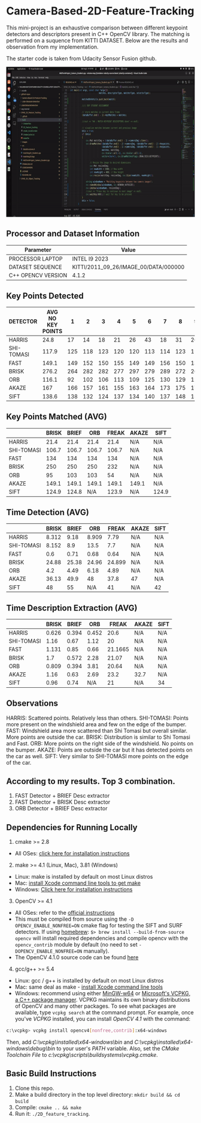 # Camera-Based-2D-Feature-Tracking

This mini-project is an exhaustive comparison between different keypoint detectors and descriptors present in C++ OpenCV library. The matching is performed on a suquence from KITTI DATASET. Below are the results and observation from my implementation. 

The starter code is taken from Udacity Sensor Fusion github. 

<img src="media/demo.gif" width="700" height="400" />


## Processor and Dataset Information
| Parameter                  | Value                                |
|----------------------------|--------------------------------------|
| PROCESSOR LAPTOP           | INTEL I9 2023                        |
| DATASET SEQUENCE           | KITTI/2011_09_26/IMAGE_00/DATA/000000|
| C++ OPENCV VERSION         | 4.1.2                                |

## Key Points Detected
| DETECTOR   | AVG NO KEY POINTS | 1   | 2   | 3   | 4   | 5   | 6   | 7   | 8   | 9   | 10  |
|------------|-------------------|-----|-----|-----|-----|-----|-----|-----|-----|-----|-----|
| HARRIS     | 24.8              | 17  | 14  | 18  | 21  | 26  | 43  | 18  | 31  | 26  | 34  |
| SHI-TOMASI | 117.9             | 125 | 118 | 123 | 120 | 120 | 113 | 114 | 123 | 111 | 112 |
| FAST       | 149.1             | 149 | 152 | 150 | 155 | 149 | 149 | 156 | 150 | 138 | 143 |
| BRISK      | 276.2             | 264 | 282 | 282 | 277 | 297 | 279 | 289 | 272 | 266 | 254 |
| ORB        | 116.1             | 92  | 102 | 106 | 113 | 109 | 125 | 130 | 129 | 127 | 128 |
| AKAZE      | 167               | 166 | 157 | 161 | 155 | 163 | 164 | 173 | 175 | 177 | 179 |
| SIFT       | 138.6             | 138 | 132 | 124 | 137 | 134 | 140 | 137 | 148 | 159 | 137 |

## Key Points Matched (AVG)
|            | BRISK | BRIEF | ORB  | FREAK | AKAZE | SIFT |
|------------|-------|-------|------|-------|-------|------|
| HARRIS     | 21.4  | 21.4  | 21.4 | 21.4  | N/A   | N/A  |
| SHI-TOMASI | 106.7 | 106.7 | 106.7| 106.7 | N/A   | N/A  |
| FAST       | 134   | 134   | 134  | 134   | N/A   | N/A  |
| BRISK      | 250   | 250   | 250  | 232   | N/A   | N/A  |
| ORB        | 95    | 103   | 103  | 54    | N/A   | N/A  |
| AKAZE      | 149.1 | 149.1 | 149.1| 149.1 | 149.1 | N/A  |
| SIFT       | 124.9 | 124.8 | N/A  | 123.9 | N/A   | 124.9|

## Time Detection (AVG)
|            | BRISK  | BRIEF  | ORB    | FREAK  | AKAZE  | SIFT  |
|------------|--------|--------|--------|--------|--------|-------|
| HARRIS     | 8.312  | 9.18   | 8.909  | 7.79   | N/A    | N/A   |
| SHI-TOMASI | 8.152  | 8.9    | 13.5   | 7.7    | N/A    | N/A   |
| FAST       | 0.6    | 0.71   | 0.68   | 0.64   | N/A    | N/A   |
| BRISK      | 24.88  | 25.38  | 24.96  | 24.899 | N/A    | N/A   |
| ORB        | 4.2    | 4.49   | 6.18   | 4.89   | N/A    | N/A   |
| AKAZE      | 36.13  | 49.9   | 48     | 37.8   | 47     | N/A   |
| SIFT       | 48     | 55     | N/A    | 41     | N/A    | 42    |

## Time Description Extraction (AVG)
|            | BRISK | BRIEF  | ORB   | FREAK    | AKAZE | SIFT  |
|------------|-------|--------|-------|----------|-------|-------|
| HARRIS     | 0.626 | 0.394  | 0.452 | 20.6     | N/A   | N/A   |
| SHI-TOMASI | 1.16  | 0.67   | 1.12  | 20       | N/A   | N/A   |
| FAST       | 1.131 | 0.85   | 0.66  | 21.1665  | N/A   | N/A   |
| BRISK      | 1.7   | 0.572  | 2.28  | 21.07    | N/A   | N/A   |
| ORB        | 0.809 | 0.394  | 3.81  | 20.64    | N/A   | N/A   |
| AKAZE      | 1.16  | 0.63   | 2.69  | 23.2     | 32.7  | N/A   |
| SIFT       | 0.96  | 0.74   | N/A   | 21       | N/A   | 34    |

## Observations
HARRIS: Scattered points. Relatively less than others.
SHI-TOMASI: Points more present on the windshield area and few on the edge of the bumper.
FAST: Windshield area more scattered than Shi Tomasi but overall similar. More points are
outside the car.
BRISK: Distribution is similar to Shi Tomasi and Fast.
ORB: More points on the right side of the windshield. No points on the bumper.
AKAZE: Points are outside the car but it has detected points on the car as well.
SIFT: Very similar to SHI-TOMASI more points on the edge of the car.

## According to my results. Top 3 combination.
1. FAST Detector + BRIEF Desc extractor
2. FAST Detector + BRISK Desc extractor
3. ORB Detector + BRIEF Desc extractor


## Dependencies for Running Locally
1. cmake >= 2.8
 * All OSes: [click here for installation instructions](https://cmake.org/install/)

2. make >= 4.1 (Linux, Mac), 3.81 (Windows)
 * Linux: make is installed by default on most Linux distros
 * Mac: [install Xcode command line tools to get make](https://developer.apple.com/xcode/features/)
 * Windows: [Click here for installation instructions](http://gnuwin32.sourceforge.net/packages/make.htm)

3. OpenCV >= 4.1
 * All OSes: refer to the [official instructions](https://docs.opencv.org/master/df/d65/tutorial_table_of_content_introduction.html)
 * This must be compiled from source using the `-D OPENCV_ENABLE_NONFREE=ON` cmake flag for testing the SIFT and SURF detectors. If using [homebrew](https://brew.sh/): `$> brew install --build-from-source opencv` will install required dependencies and compile opencv with the `opencv_contrib` module by default (no need to set `-DOPENCV_ENABLE_NONFREE=ON` manually). 
 * The OpenCV 4.1.0 source code can be found [here](https://github.com/opencv/opencv/tree/4.1.0)

4. gcc/g++ >= 5.4
  * Linux: gcc / g++ is installed by default on most Linux distros
  * Mac: same deal as make - [install Xcode command line tools](https://developer.apple.com/xcode/features/)
  * Windows: recommend using either [MinGW-w64](http://mingw-w64.org/doku.php/start) or [Microsoft's VCPKG, a C++ package manager](https://docs.microsoft.com/en-us/cpp/build/install-vcpkg?view=msvc-160&tabs=windows). VCPKG maintains its own binary distributions of OpenCV and many other packages. To see what packages are available, type `vcpkg search` at the command prompt. For example, once you've _VCPKG_ installed, you can install _OpenCV 4.1_ with the command:
```bash
c:\vcpkg> vcpkg install opencv4[nonfree,contrib]:x64-windows
```
Then, add *C:\vcpkg\installed\x64-windows\bin* and *C:\vcpkg\installed\x64-windows\debug\bin* to your user's _PATH_ variable. Also, set the _CMake Toolchain File_ to *c:\vcpkg\scripts\buildsystems\vcpkg.cmake*.


## Basic Build Instructions

1. Clone this repo.
2. Make a build directory in the top level directory: `mkdir build && cd build`
3. Compile: `cmake .. && make`
4. Run it: `./2D_feature_tracking`.